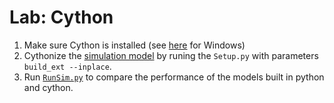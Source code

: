 # Lab: Cython

1. Make sure Cython is installed (see [here](/Notes/CythonForWindows.md) for Windows)
2. Cythonize the [simulation model](/SimCython) by runing the `Setup.py` with parameters `build_ext --inplace`.
3. Run [`RunSim.py`](/RunSim.py) to compare the performance of the models built in python and cython. 


